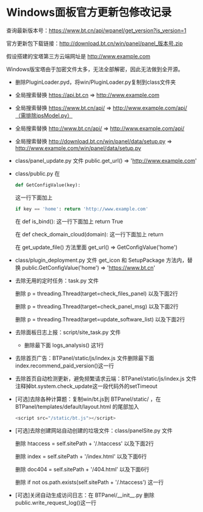 # Windows面板官方更新包修改记录

查询最新版本号：https://www.bt.cn/api/wpanel/get_version?is_version=1

官方更新包下载链接：http://download.bt.cn/win/panel/panel_版本号.zip

假设搭建的宝塔第三方云端网址是 http://www.example.com

Windows版宝塔由于加密文件太多，无法全部解密，因此无法做到全开源。

- 删除PluginLoader.pyd，将win/PluginLoader.py复制到class文件夹

- 全局搜索替换 https://api.bt.cn => http://www.example.com

- 全局搜索替换 https://www.bt.cn/api/ => http://www.example.com/api/（需排除ipsModel.py）

- 全局搜索替换 http://www.bt.cn/api/ => http://www.example.com/api/

- 全局搜索替换 http://download.bt.cn/win/panel/data/setup.py => http://www.example.com/win/panel/data/setup.py

- class/panel_update.py 文件 public.get_url() =>  'http://www.example.com'

- class/public.py 在 

  ```python
  def GetConfigValue(key):
  ```

  这一行下面加上

  ```python
  if key == 'home': return 'http://www.example.com'
  ```

  在 def is_bind(): 这一行下面加上 return True

  在 def check_domain_cloud(domain): 这一行下面加上 return

  在 get_update_file() 方法里面 get_url() => GetConfigValue('home')

- class/plugin_deployment.py 文件 get_icon 和 SetupPackage 方法内，替换 public.GetConfigValue('home') => 'https://www.bt.cn'

- 去除无用的定时任务：task.py 文件

  删除 p = threading.Thread(target=check_files_panel) 以及下面2行

  删除 p = threading.Thread(target=check_panel_msg) 以及下面2行

  删除 p = threading.Thread(target=update_software_list) 以及下面2行

- 去除面板日志上报：script/site_task.py 文件

  - 删除最下面 logs_analysis() 这1行

- 去除首页广告：BTPanel/static/js/index.js 文件删除最下面index.recommend_paid_version()这一行

- 去除首页自动检测更新，避免频繁请求云端：BTPanel/static/js/index.js 文件注释掉bt.system.check_update这一段代码外的setTimeout

- [可选]去除各种计算题：复制win/bt.js到 BTPanel/static/ ，在 BTPanel/templates/default/layout.html 的尾部加入

  ```javascript
  <script src="/static/bt.js"></script>
  ```

- [可选]去除创建网站自动创建的垃圾文件：class/panelSite.py 文件

  删除 htaccess = self.sitePath + '/.htaccess' 以及下面2行

  删除 index = self.sitePath + '/index.html' 以及下面6行

  删除 doc404 = self.sitePath + '/404.html' 以及下面6行

  删除 if not os.path.exists(self.sitePath + '/.htaccess') 这一行

- [可选]关闭自动生成访问日志：在 BTPanel/\_\_init\_\_.py  删除public.write_request_log()这一行

